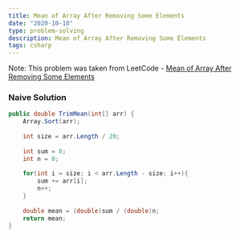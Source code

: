 ```yaml
---
title: Mean of Array After Removing Some Elements
date: "2020-10-18"
type: problem-solving
description: Mean of Array After Removing Some Elements
tags: csharp
---
```


Note: This problem was taken from LeetCode - [Mean of Array After Removing Some Elements](https://leetcode.com/problems/mean-of-array-after-removing-some-elements/)

### Naive Solution

```csharp
public double TrimMean(int[] arr) {
	Array.Sort(arr);
	
	int size = arr.Length / 20;
	
	int sum = 0;
	int n = 0;
	
	for(int i = size; i < arr.Length - size; i++){
		sum += arr[i];
		n++;
	}
	
	double mean = (double)sum / (double)n;     
	return mean;
}
```
